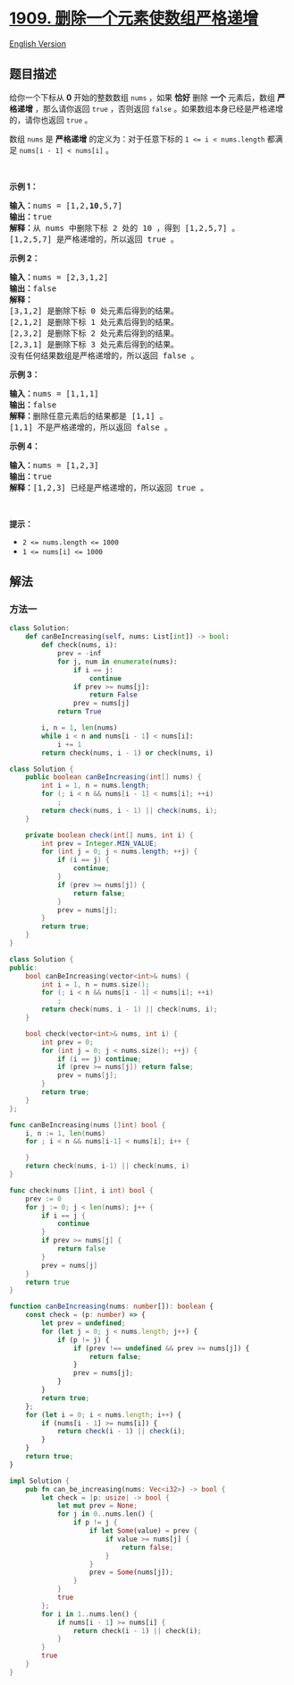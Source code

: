 # [1909. 删除一个元素使数组严格递增](https://leetcode.cn/problems/remove-one-element-to-make-the-array-strictly-increasing)

[English Version](/solution/1900-1999/1909.Remove%20One%20Element%20to%20Make%20the%20Array%20Strictly%20Increasing/README_EN.md)

<!-- tags:数组 -->

<!-- difficulty:简单 -->

## 题目描述

<!-- 这里写题目描述 -->

<p>给你一个下标从 <strong>0</strong> 开始的整数数组 <code>nums</code> ，如果 <strong>恰好</strong> 删除 <strong>一个</strong> 元素后，数组 <strong>严格递增</strong> ，那么请你返回 <code>true</code> ，否则返回 <code>false</code> 。如果数组本身已经是严格递增的，请你也返回 <code>true</code> 。</p>

<p>数组 <code>nums</code> 是 <strong>严格递增</strong> 的定义为：对于任意下标的 <code>1 &lt;= i &lt; nums.length</code> 都满足 <code>nums[i - 1] &lt; nums[i]</code> 。</p>

<p> </p>

<p><strong>示例 1：</strong></p>

<pre><b>输入：</b>nums = [1,2,<strong>10</strong>,5,7]
<b>输出：</b>true
<b>解释：</b>从 nums 中删除下标 2 处的 10 ，得到 [1,2,5,7] 。
[1,2,5,7] 是严格递增的，所以返回 true 。
</pre>

<p><strong>示例 2：</strong></p>

<pre><b>输入：</b>nums = [2,3,1,2]
<b>输出：</b>false
<b>解释：</b>
[3,1,2] 是删除下标 0 处元素后得到的结果。
[2,1,2] 是删除下标 1 处元素后得到的结果。
[2,3,2] 是删除下标 2 处元素后得到的结果。
[2,3,1] 是删除下标 3 处元素后得到的结果。
没有任何结果数组是严格递增的，所以返回 false 。</pre>

<p><strong>示例 3：</strong></p>

<pre><b>输入：</b>nums = [1,1,1]
<b>输出：</b>false
<b>解释：</b>删除任意元素后的结果都是 [1,1] 。
[1,1] 不是严格递增的，所以返回 false 。
</pre>

<p><strong>示例 4：</strong></p>

<pre><b>输入：</b>nums = [1,2,3]
<b>输出：</b>true
<b>解释：</b>[1,2,3] 已经是严格递增的，所以返回 true 。
</pre>

<p> </p>

<p><strong>提示：</strong></p>

<ul>
	<li><code>2 &lt;= nums.length &lt;= 1000</code></li>
	<li><code>1 &lt;= nums[i] &lt;= 1000</code></li>
</ul>

## 解法

### 方法一

<!-- tabs:start -->

```python
class Solution:
    def canBeIncreasing(self, nums: List[int]) -> bool:
        def check(nums, i):
            prev = -inf
            for j, num in enumerate(nums):
                if i == j:
                    continue
                if prev >= nums[j]:
                    return False
                prev = nums[j]
            return True

        i, n = 1, len(nums)
        while i < n and nums[i - 1] < nums[i]:
            i += 1
        return check(nums, i - 1) or check(nums, i)
```

```java
class Solution {
    public boolean canBeIncreasing(int[] nums) {
        int i = 1, n = nums.length;
        for (; i < n && nums[i - 1] < nums[i]; ++i)
            ;
        return check(nums, i - 1) || check(nums, i);
    }

    private boolean check(int[] nums, int i) {
        int prev = Integer.MIN_VALUE;
        for (int j = 0; j < nums.length; ++j) {
            if (i == j) {
                continue;
            }
            if (prev >= nums[j]) {
                return false;
            }
            prev = nums[j];
        }
        return true;
    }
}
```

```cpp
class Solution {
public:
    bool canBeIncreasing(vector<int>& nums) {
        int i = 1, n = nums.size();
        for (; i < n && nums[i - 1] < nums[i]; ++i)
            ;
        return check(nums, i - 1) || check(nums, i);
    }

    bool check(vector<int>& nums, int i) {
        int prev = 0;
        for (int j = 0; j < nums.size(); ++j) {
            if (i == j) continue;
            if (prev >= nums[j]) return false;
            prev = nums[j];
        }
        return true;
    }
};
```

```go
func canBeIncreasing(nums []int) bool {
	i, n := 1, len(nums)
	for ; i < n && nums[i-1] < nums[i]; i++ {

	}
	return check(nums, i-1) || check(nums, i)
}

func check(nums []int, i int) bool {
	prev := 0
	for j := 0; j < len(nums); j++ {
		if i == j {
			continue
		}
		if prev >= nums[j] {
			return false
		}
		prev = nums[j]
	}
	return true
}
```

```ts
function canBeIncreasing(nums: number[]): boolean {
    const check = (p: number) => {
        let prev = undefined;
        for (let j = 0; j < nums.length; j++) {
            if (p != j) {
                if (prev !== undefined && prev >= nums[j]) {
                    return false;
                }
                prev = nums[j];
            }
        }
        return true;
    };
    for (let i = 0; i < nums.length; i++) {
        if (nums[i - 1] >= nums[i]) {
            return check(i - 1) || check(i);
        }
    }
    return true;
}
```

```rust
impl Solution {
    pub fn can_be_increasing(nums: Vec<i32>) -> bool {
        let check = |p: usize| -> bool {
            let mut prev = None;
            for j in 0..nums.len() {
                if p != j {
                    if let Some(value) = prev {
                        if value >= nums[j] {
                            return false;
                        }
                    }
                    prev = Some(nums[j]);
                }
            }
            true
        };
        for i in 1..nums.len() {
            if nums[i - 1] >= nums[i] {
                return check(i - 1) || check(i);
            }
        }
        true
    }
}
```

<!-- tabs:end -->

<!-- end -->

